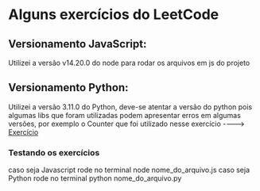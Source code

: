 # Alguns exercícios do LeetCode

## Versionamento JavaScript:
Utilizei a versão v14.20.0 do node para rodar os arquivos em js do projeto

## Versionamento Python:
Utilizei a versão 3.11.0 do Python, deve-se atentar a versão do python pois algumas libs que foram utilizadas podem apresentar erros em algumas versões, por exemplo o Counter que foi utilizado nesse exercício ----> [Exercício](https://github.com/ElielClementino/LeetCode/blob/master/hard/MaximumScoreWordsFormedbyLetters.py)


### Testando os exercícios

caso seja Javascript rode no terminal node nome_do_arquivo.js
caso seja Python rode no terminal python nome_do_arquivo.py
